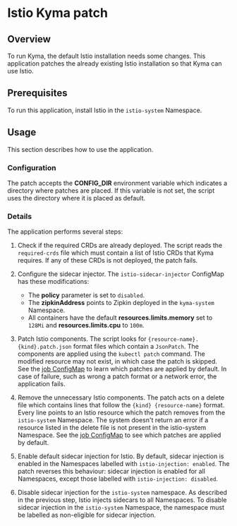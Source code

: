 # Istio Kyma patch

## Overview

To run Kyma, the default Istio installation needs some changes. This application patches the already existing Istio 
installation so that Kyma can use Istio.

## Prerequisites

To run this application, install Istio in the `istio-system` Namespace.

## Usage

This section describes how to use the application.

### Configuration

The patch accepts the **CONFIG_DIR** environment variable which indicates a directory where patches are placed. If this 
variable is not set, the script uses the directory where it is placed as default.

### Details

The application performs several steps:
1. Check if the required CRDs are already deployed. The script reads the `required-crds` file which must contain a 
list of Istio CRDs that Kyma requires. If any of these CRDs is not deployed, the patch fails.

2. Configure the sidecar injector. The `istio-sidecar-injector` ConfigMap has these modifications:
    * The **policy** parameter is set to `disabled`.
    * The **zipkinAddress** points to Zipkin deployed in the `kyma-system` Namespace.
    * All containers have the default **resources.limits.memory** set to `128Mi` and **resources.limits.cpu** to `100m`.

3. Patch Istio components. The script looks for `{resource-name}.{kind}.patch.json` format files which contain a 
`JsonPatch`. The components are applied using the `kubectl patch` command. The modified resource may not exist, in which 
case the patch is skipped. See the [job ConfigMap](../../resources/istio-kyma-patch/templates/configmap.yaml) to learn 
which patches are applied by default. In case of failure, such as wrong a patch format or a network error, the 
application fails.

4. Remove the unnecessary Istio components. The patch acts on a delete file which contains lines that follow the 
`{kind} {resource-name}` format. Every line points to an Istio resource which the patch removes from the
`istio-system` Namespace. The system doesn't return an error if a resource listed in the delete file is not present in 
the istio-system Namespace. See the [job ConfigMap](../../resources/istio-kyma-patch/templates/configmap.yaml) to see 
which patches are applied by default.

5. Enable default sidecar injection for Istio. By default, sidecar injection is enabled in the Namespaces labelled with `istio-injection: enabled`. The patch reverses this behaviour: sidecar injection is enabled for all Namespaces, except those labelled with `istio-injection: disabled`.

6. Disable sidecar injection for the `istio-system` namespace. As described in the previous step, Istio injects sidecars to all Namespaces. To disable sidecar injection in the `istio-system` Namespace, the namespace must be labelled as non-eligible for sidecar injection.

